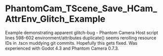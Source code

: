 # PhantomCam_TScene_Save_HCam_AttrEnv_Glitch_Example
 Example demonstrating apparent glitch-bug - Phantom Camera Host script lines 598-602 environment/attributes duplicate() seems rerolling resource IDs in .tscn muddying git commits.
 Hopefully this gets fixed. Was experienced with Godot 4.3 and Phantom Camera 0.7.3.